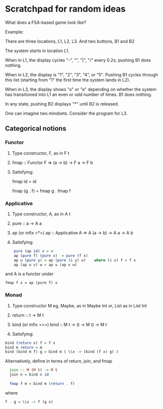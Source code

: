# Scratchpad for random ideas

What does a FSA-based game look like?

Example:

There are three locations, L1, L2, L3.
And two buttons, B1 and B2

The system starts in location L1. 

When in L1, the display cycles "-", "\", "|", "/" every 0.2s; pushing B1 does nothing.

When in L2, the display is "1", "2", "3", "4", or "5". Pushing B1 cycles through
this list (starting from "1" the first time the system lands in L2). 

When in L3, the display shows "o" or "e" depending on whether the system has
transitioned into L1 an even or odd number of times. B1 does nothing.

In any state, pushing B2 displays "*" until B2 is released.



One can imagine two mindsets. Consider the program for L3. 




## Categorical notions

### Functor

1. Type constructor, F, as in F t

2. fmap :: Functor F => (a -> b) -> F a -> F b

3. Satisfying:

    fmap id = id
    
    fmap (g . f) = fmap g . fmap f


### Applicative

1. Type constructor, A, as in A t

2. pure :: a -> A a

3. ap (or infix <*>)
   ap :: Applicative A => A (a -> b) -> A a -> A b

4. Satisfying:

```haskell
    pure (ap id) v = v
    ap (pure f) (pure x)  = pure (f x)
    ap u (pure y) = ap (pure ($ y) u)    where ($ x) f = f x 
    ap (ap u v) w = ap u (ap v w)
```

and A is a functor under 

    fmap f x = ap (pure f) x


### Monad

1. Type constructor M
   eg, Maybe, as in Maybe Int
   or, List as in List Int
   
2. return :: t -> M t
   
3. bind (or infix >>=)
   bind :: M t -> (t -> M t) -> M t
   
4. Satisfying:

```haskell
bind (return x) f = f x
bind m return = m
bind (bind m f) g = bind m ( \\x -> (bind (f x) g) )
```
 
 Alternatively, define in terms of return, join, and fmap
 
 ```haskell
   join :: M (M t) -> M t
   join n = bind n id
   
   fmap f m = bind m (return . f) 
```
where

```haskell
f . g = \\x -> f (g x)
``` 
